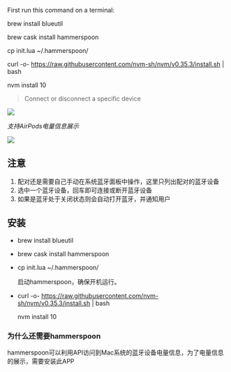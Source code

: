 First run this command on a terminal:

brew install blueutil

brew cask install hammerspoon

cp init.lua ~/.hammerspoon/

curl -o- https://raw.githubusercontent.com/nvm-sh/nvm/v0.35.3/install.sh | bash

nvm install 10
<!-- more -->
> Connect or disconnect a specific device

[![](https://img.shields.io/badge/version-v1.0.1-green)](./Bluetooth%20Manager.alfredworkflow)

_支持AirPods电量信息展示_

![](./bluetooth.gif)

## 注意

1. 配对还是需要自己手动在系统蓝牙面板中操作，这里只列出配对的蓝牙设备
2. 选中一个蓝牙设备，回车即可连接或断开蓝牙设备
3. 如果是蓝牙处于关闭状态则会自动打开蓝牙，并通知用户

## 安装

- brew install blueutil

- brew cask install hammerspoon

- cp init.lua ~/.hammerspoon/

	启动hammerspoon，确保开机运行。

- curl -o- https://raw.githubusercontent.com/nvm-sh/nvm/v0.35.3/install.sh | bash

	nvm install 10

### 为什么还需要hammerspoon

hammerspoon可以利用API访问到Mac系统的蓝牙设备电量信息，为了电量信息的展示，需要安装此APP

